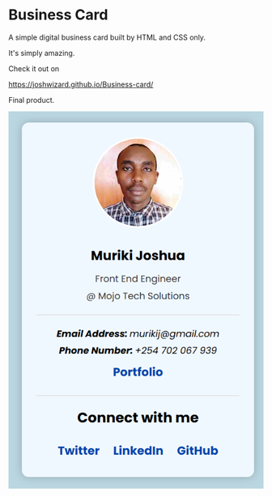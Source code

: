 # Business Card
A simple digital business card built by HTML and CSS only.

It's simply amazing.

Check it out on

https://joshwizard.github.io/Business-card/

Final product.

![Digital Business Card](joshwizard.github.io_Business-card_.png)


